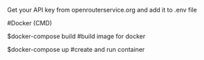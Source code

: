 Get your API key from openrouterservice.org and add it to .env file

#Docker (CMD)

$docker-compose build #build image for docker

$docker-compose up #create and run container

